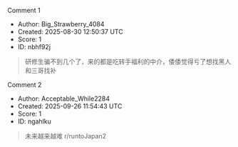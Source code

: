 Comment 1

- Author: Big_Strawberry_4084
- Created: 2025-08-30 12:50:37 UTC
- Score: 1
- ID: nbhf92j

> 研修生骗不到几个了，来的都是吃转手福利的中介，倭倭觉得亏了想找黑人和三哥找补

Comment 2

- Author: Acceptable_While2284
- Created: 2025-09-26 11:54:43 UTC
- Score: 1
- ID: ngahlku

> 未来越来越难 r/runtoJapan2
